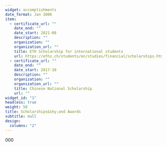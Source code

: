 ```yaml
---
widget: accomplishments
date_format: Jan 2006
item:
  - certificate_url: ""
    date_end: ""
    date_start: 2021-08
    description: ""
    organization: ""
    organization_url: ""
    title: ETH Scholarship for international students
    url: https://ethz.ch/students/en/studies/financial/scholarships.html
  - certificate_url: ""
    date_end: ""
    date_start: 2017-10
    description: ""
    organization: ""
    organization_url: ""
    title: Chinese National Scholarship
    url: ""
widget_id: "1"
headless: true
weight: 50
title: Scholarships&shy;and Awards
subtitle: null
design:
  columns: "2"
---
```

000